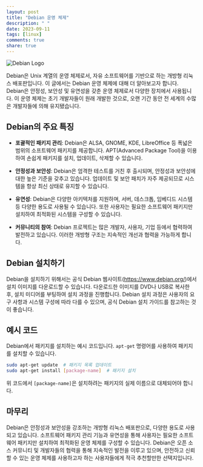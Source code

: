 ```yaml
---
layout: post
title: "Debian 운영 체제"
description: " "
date: 2023-09-11
tags: [linux]
comments: true
share: true
---
```


![Debian Logo](https://upload.wikimedia.org/wikipedia/commons/1/1b/Debian_logo.png)

Debian은 Unix 계열의 운영 체제로서, 자유 소프트웨어를 기반으로 하는 개방형 리눅스 배포판입니다. 이 글에서는 Debian 운영 체제에 대해 더 알아보고자 합니다. Debian은 안정성, 보안성 및 유연성을 갖춘 운영 체제로서 다양한 장치에서 사용됩니다. 이 운영 체제는 초기 개발자들이 원래 개발한 것으로, 오랜 기간 동안 전 세계의 수많은 개발자들에 의해 유지됐습니다.

## Debian의 주요 특징

- **포괄적인 패키지 관리**: Debian은 ALSA, GNOME, KDE, LibreOffice 등 폭넓은 범위의 소프트웨어 패키지를 제공합니다. APT(Advanced Package Tool)을 이용하여 손쉽게 패키지를 설치, 업데이트, 삭제할 수 있습니다.

- **안정성과 보안성**: Debian은 엄격한 테스트를 거친 후 출시되며, 안정성과 보안성에 대한 높은 기준을 갖추고 있습니다. 업데이트 및 보안 패치가 자주 제공되므로 시스템을 항상 최신 상태로 유지할 수 있습니다.

- **유연성**: Debian은 다양한 아키텍처를 지원하며, 서버, 데스크톱, 임베디드 시스템 등 다양한 용도로 사용될 수 있습니다. 또한 사용자는 필요한 소프트웨어 패키지만 설치하여 최적화된 시스템을 구성할 수 있습니다.

- **커뮤니티의 참여**: Debian 프로젝트는 많은 개발자, 사용자, 기업 등에서 협력하여 발전하고 있습니다. 이러한 개방형 구조는 지속적인 개선과 협력을 가능하게 합니다.

## Debian 설치하기

Debian을 설치하기 위해서는 공식 Debian 웹사이트(https://www.debian.org/)에서 설치 이미지를 다운로드할 수 있습니다. 다운로드한 이미지를 DVD나 USB로 복사한 후, 설치 미디어를 부팅하여 설치 과정을 진행합니다. Debian 설치 과정은 사용자의 요구 사항과 시스템 구성에 따라 다를 수 있으며, 공식 Debian 설치 가이드를 참고하는 것이 좋습니다.

## 예시 코드

Debian에서 패키지를 설치하는 예시 코드입니다. `apt-get` 명령어를 사용하여 패키지를 설치할 수 있습니다.

```bash
sudo apt-get update  # 패키지 목록 업데이트
sudo apt-get install [package-name]  # 패키지 설치
```

위 코드에서 `[package-name]`은 설치하려는 패키지의 실제 이름으로 대체되어야 합니다.

## 마무리

Debian은 안정성과 보안성을 강조하는 개방형 리눅스 배포판으로, 다양한 용도로 사용되고 있습니다. 소프트웨어 패키지 관리 기능과 유연성을 통해 사용자는 필요한 소프트웨어 패키지만 설치하여 최적화된 운영 체제를 구성할 수 있습니다. Debian은 오픈 소스 커뮤니티 및 개발자들의 협력을 통해 지속적인 발전을 이루고 있으며, 안전하고 신뢰할 수 있는 운영 체제를 사용하고자 하는 사용자들에게 적극 추천할만한 선택지입니다.